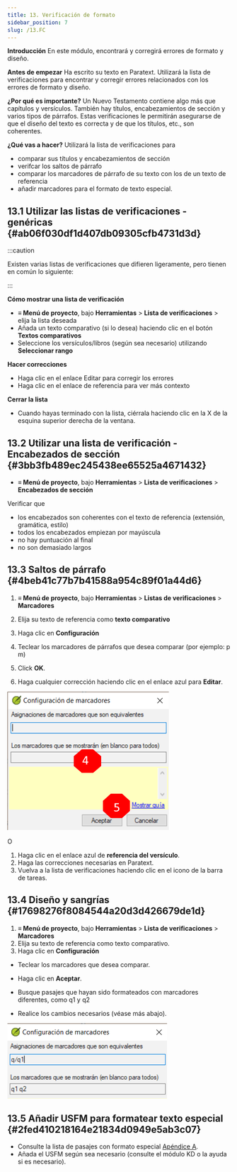 ```yaml
---
title: 13. Verificación de formato
sidebar_position: 7
slug: /13.FC
---
```




**Introducción** En este módulo, encontrará y corregirá errores de formato y diseño.


**Antes de empezar** Ha escrito su texto en Paratext. Utilizará la lista de verificaciones para encontrar y corregir errores relacionados con los errores de formato y diseño.


**¿Por qué es importante?** Un Nuevo Testamento contiene algo más que capítulos y versículos. También hay títulos, encabezamientos de sección y varios tipos de párrafos. Estas verificaciones le permitirán asegurarse de que el diseño del texto es correcta y de que los títulos, etc., son coherentes.


**¿Qué vas a hacer?** Utilizará la lista de verificaciones para

- comparar sus títulos y encabezamientos de sección
- verifcar los saltos de párrafo
- comparar los marcadores de párrafo de su texto con los de un texto de referencia
- añadir marcadores para el formato de texto especial.

## 13.1 Utilizar las listas de verificaciones - genéricas {#ab06f030df1d407db09305cfb4731d3d}


:::caution

Existen varias listas de verificaciones que difieren ligeramente, pero tienen en común lo siguiente:

:::




**Cómo mostrar una lista de verificación**

- **≡ Menú de proyecto**, bajo **Herramientas** &gt; **Lista de verificaciones** &gt; elija la lista deseada
- Añada un texto comparativo (si lo desea) haciendo clic en el botón **Textos comparativos**
- Seleccione los versículos/libros (según sea necesario) utilizando **Seleccionar rango**

**Hacer correcciones**

- Haga clic en el enlace Editar para corregir los errores
- Haga clic en el enlace de referencia para ver más contexto

**Cerrar la lista**

- Cuando hayas terminado con la lista, ciérrala haciendo clic en la X de la esquina superior derecha de la ventana.

## 13.2 Utilizar una lista de verificación - Encabezados de sección {#3bb3fb489ec245438ee65525a4671432}

- **≡ Menú de proyecto**, bajo **Herramientas** &gt; **Lista de verificaciones** &gt; **Encabezados de sección**

Verificar que

- los encabezados son coherentes con el texto de referencia (extensión, gramática, estilo)
- todos los encabezados empiezan por mayúscula
- no hay puntuación al final
- no son demasiado largos

## 13.3 Saltos de párrafo {#4beb41c77b7b41588a954c89f01a44d6}


<div class='notion-row'>
<div class='notion-column' style={{width: 'calc((100% - (min(32px, 4vw) * 1)) * 0.5)'}}>

1. **≡ Menú de proyecto**, bajo **Herramientas** > **Listas de verificaciones** > **Marcadores**

2. Elija su texto de referencia como **texto comparativo**

3. Haga clic en **Configuración**

4. Teclear los marcadores de párrafos que desea comparar
 (por ejemplo: p m)

5. Click **OK**.

6. Haga cualquier corrección haciendo clic en el enlace azul para **Editar**.

</div><div className='notion-spacer'></div>

<div class='notion-column' style={{width: 'calc((100% - (min(32px, 4vw) * 1)) * 0.5)'}}>


![](./1428959575.png)


</div><div className='notion-spacer'></div>
</div>

O

1. Haga clic en el enlace azul de **referencia del versículo**.
2. Haga las correcciones necesarias en Paratext.
3. Vuelva a la lista de verificaciones haciendo clic en el icono de la barra de tareas.

## 13.4 Diseño y sangrías {#17698276f8084544a20d3d426679de1d}

1. **≡ Menú de proyecto**, bajo **Herramientas** &gt; **Lista de verificaciones** &gt; **Marcadores**
2. Elija su texto de referencia como texto comparativo.
3. Haga clic en **Configuración**

<div class='notion-row'>
<div class='notion-column' style={{width: 'calc((100% - (min(32px, 4vw) * 1)) * 0.5)'}}>

- Teclear los marcadores que desea comparar.

- Haga clic en **Aceptar**.

- Busque pasajes que hayan sido formateados con marcadores diferentes, como q1 y q2

- Realice los cambios necesarios (véase más abajo).

</div><div className='notion-spacer'></div>

<div class='notion-column' style={{width: 'calc((100% - (min(32px, 4vw) * 1)) * 0.5)'}}>


![](./1300191702.png)


</div><div className='notion-spacer'></div>
</div>

## 13.5 Añadir USFM para formatear texto especial {#2fed410218164e21834d0949e5ab3c07}

- Consulte la lista de pasajes con formato especial [Apéndice A](https://manual.paratext.org/Training-Manual/Appendix/A.st).
- Añada el USFM según sea necesario (consulte el módulo KD o la ayuda si es necesario).
